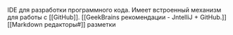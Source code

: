 IDE для разработки программного кода.
Имеет встроенный механизм для работы с [[GitHub]].
[[GeekBrains рекомендации - JntelliJ + GitHub.]]
[[Markdown редакторы#]] разметки